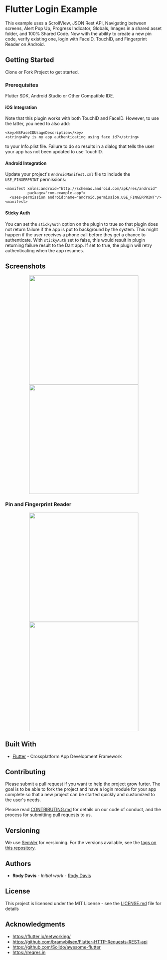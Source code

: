 # Flutter Login Example

This example uses a ScrollView, JSON Rest API, Navigating between screens, Alert Pop Up, Progress Indicator, Globals, Images in a shared asset folder, and 100% Shared Code. Now with the ability to create a new pin code, verify existing one, login with FaceID, TouchID, and Fingerprint Reader on Android. 

## Getting Started

Clone or Fork Project to get started.

### Prerequisites

Flutter SDK, Android Studio or Other Compatible IDE.

#### iOS Integration

Note that this plugin works with both TouchID and FaceID. However, to use the latter,
you need to also add:

```
<key>NSFaceIDUsageDescription</key>
<string>Why is my app authenticating using face id?</string>
```

to your Info.plist file. Failure to do so results in a dialog that tells the user your
app has not been updated to use TouchID.


#### Android Integration

Update your project's `AndroidManifest.xml` file to include the
`USE_FINGERPRINT` permissions:

```
<manifest xmlns:android="http://schemas.android.com/apk/res/android"
          package="com.example.app">
  <uses-permission android:name="android.permission.USE_FINGERPRINT"/>
<manifest>
```

#### Sticky Auth

You can set the `stickyAuth` option on the plugin to true so that plugin does not
return failure if the app is put to background by the system. This might happen
if the user receives a phone call before they get a chance to authenticate. With
`stickyAuth` set to false, this would result in plugin returning failure result
to the Dart app. If set to true, the plugin will retry authenticating when the
app resumes.

## Screenshots
<p align="center">
  <img src="https://github.com/AppleEducate/flutter_login/blob/1.1.0-beta/Screenshots/android_screenshot.png" width="350"/>
  <img src="https://github.com/AppleEducate/flutter_login/blob/master/Screenshots/ios_screenshot.png" width="350"/>
</p>

### Pin and Fingerprint Reader
<p align="center">
  <img src="https://github.com/AppleEducate/flutter_login/blob/1.1.0-beta/Screenshots/android_pin.png" width="350"/>
  <img src="https://github.com/AppleEducate/flutter_login/blob/1.1.0-beta/Screenshots/android_fingerprint.png" width="350"/>
</p>

## Built With

* [Flutter](https://flutter.io) - Crossplatform App Development Framework

## Contributing
Please submit a pull request if you want to help the project grow furter. The goal is to be able to fork the project and have a login module for your app complete so that a new project can be started quickly and customized to the user's needs.

Please read [CONTRIBUTING.md](https://gist.github.com/PurpleBooth/b24679402957c63ec426) for details on our code of conduct, and the process for submitting pull requests to us.

## Versioning

We use [SemVer](http://semver.org/) for versioning. For the versions available, see the [tags on this repository](https://github.com/your/project/tags). 

## Authors

* **Rody Davis** - *Initial work* - [Rody Davis](https://github.com/AppleEducate)

## License

This project is licensed under the MIT License - see the [LICENSE.md](LICENSE.md) file for details

## Acknowledgments

* https://flutter.io/networking/
* https://github.com/bramvbilsen/Flutter-HTTP-Requests-REST-api
* https://github.com/Solido/awesome-flutter
* https://reqres.in

